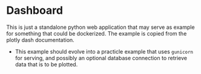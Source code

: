 # Dashboard

This is just a standalone python web application that may serve as example for something that could be dockerized. The example is copied from the plotly dash documentation.

- This example should evolve into a practicle example that uses `gunicorn` for serving, and possibly an optional database connection to retrieve data that is to be plotted.
